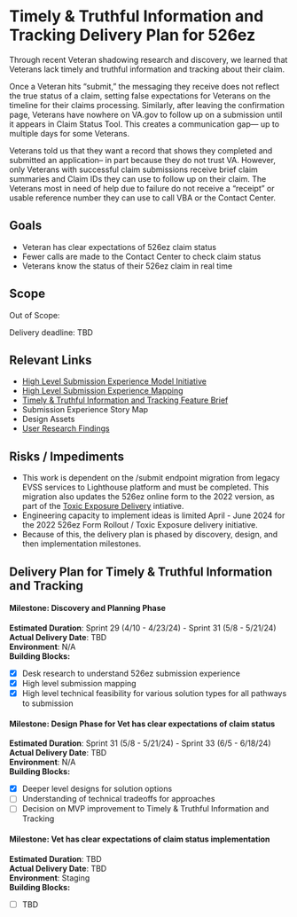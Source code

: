 # Timely & Truthful Information and Tracking Delivery Plan for 526ez
Through recent Veteran shadowing research and discovery, we learned that Veterans lack timely and truthful information and tracking about their claim.

Once a Veteran hits “submit,” the messaging they receive does not reflect the true status of a claim, setting false expectations for Veterans on the timeline for their claims processing. Similarly, after leaving the confirmation page, Veterans have nowhere on VA.gov to follow up on a submission until it appears in Claim Status Tool. This creates a communication gap— up to multiple days for some Veterans.

Veterans told us that they want a record that shows they completed and submitted an application– in part because they do not trust VA. However, only Veterans with successful claim submissions receive brief claim summaries and Claim IDs they can use to follow up on their claim. The Veterans most in need of help due to failure do not receive a “receipt” or usable reference number they can use to call VBA or the Contact Center.


## Goals
- Veteran has clear expectations of 526ez claim status
- Fewer calls are made to the Contact Center to check claim status
- Veterans know the status of their 526ez claim in real time


## Scope



Out of Scope: 


Delivery deadline: TBD

## Relevant Links
- [High Level Submission Experience Model Initiative](https://github.com/department-of-veterans-affairs/va.gov-team/blob/master/products/disability/526ez/product/feature-briefs/Submission%20Experience.md)
- [High Level Submission Experience Mapping](https://app.mural.co/t/departmentofveteransaffairs9999/m/departmentofveteransaffairs9999/1715268744654/29695ef6a1327d51f1b2daaa0f26a3f09cb7fedd?wid=54-1716498413540)
- [Timely & Truthful Information and Tracking Feature Brief](https://github.com/department-of-veterans-affairs/va.gov-team/blob/master/products/disability/526ez/product/feature-briefs/timely-and-truthful.md)
- Submission Experience Story Map
- Design Assets
- [User Research Findings](https://github.com/department-of-veterans-affairs/va.gov-team/blob/master/products/disability/526ez/research/2023-11-Shadowing-Research/research-findings.md)


## Risks / Impediments
- This work is dependent on the /submit endpoint migration from legacy EVSS services to Lighthouse platform and must be completed. This migration also updates the 526ez online form to the 2022 version, as part of the [Toxic Exposure Delivery](https://github.com/department-of-veterans-affairs/va.gov-team/blob/master/products/disability/526ez/product/Toxic%20Exposure%20Delivery%20Plan.md) intiative.
- Engineering capacity to implement ideas is limited April - June 2024 for the 2022 526ez Form Rollout / Toxic Exposure delivery initiative.
 - Because of this, the delivery plan is phased by discovery, design, and then implementation milestones.

## Delivery Plan for Timely & Truthful Information and Tracking

#### Milestone: Discovery and Planning Phase
**Estimated Duration**: Sprint 29 (4/10 - 4/23/24) - Sprint 31 (5/8 - 5/21/24)      
**Actual Delivery Date**: TBD        
**Environment**: N/A    
**Building Blocks:**    
 - [X] Desk research to understand 526ez submission experience    
 - [X] High level submission mapping    
 - [X] High level technical feasibility for various solution types for all pathways to submission     

#### Milestone: Design Phase for Vet has clear expectations of claim status
**Estimated Duration**: Sprint 31 (5/8 - 5/21/24) - Sprint 33 (6/5 - 6/18/24)      
**Actual Delivery Date**: TBD       
**Environment**: N/A      
**Building Blocks:**    
 - [X] Deeper level designs for solution options     
 - [ ] Understanding of technical tradeoffs for approaches     
 - [ ] Decision on MVP improvement to Timely & Truthful Information and Tracking     

#### Milestone: Vet has clear expectations of claim status implementation
**Estimated Duration**: TBD  
**Actual Delivery Date**: TBD   
**Environment**: Staging    
**Building Blocks:**    
 - [ ] TBD

